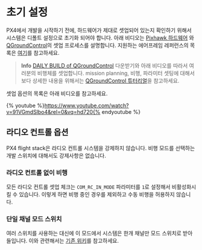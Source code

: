 # 초기 설정

PX4에서 개발을 시작하기 전에, 하드웨어가 제대로 셋업되어 있는지 확인하기 위해서 시스템은 디폴트 설정으로 초기화 되어야 합니다. 아래 비디오는 [Pixhawk 하드웨어](https://docs.px4.io/en/flight_controller/pixhawk_series.htmld) 와 [QGroundControl](../qgc/README.md)의 셋업 프로세스를 설명합니다. 지원하는 에어프레임 레퍼런스의 목록은 [여기](../airframes/architecture.md)를 참고하세요.

> **Info** [DAILY BUILD of QGroundControl](https://docs.qgroundcontrol.com/en/releases/daily_builds.html) 다운받기와 아래 비디오를 따라서 여러분의 비행체를 셋업합니다. mission planning, 비행, 파라미터 셋팅에 대해서 보다 상세한 내용을 위해서는 [QGroundControl 튜터리얼](../qgc/README.md)을 참고하세요.

셋업 옵션의 목록은 아래 비디오를 참고하세요.

{% youtube %}https://www.youtube.com/watch?v=91VGmdSlbo4&rel=0&vq=hd720{% endyoutube %}

## 라디오 컨트롤 옵션

PX4 flight stack은 라디오 컨트롤 시스템을 강제하지 않습니다. 비행 모드를 선택하는 개발 스위치에 대해서도 강제사항은 없습니다.

### 라디오 컨트롤 없이 비행

모든 라디오 컨트롤 셋업 체크는 `COM_RC_IN_MODE` 파라미터를 `1`로 설정해서 비활성화시킬 수 있습니다. 이렇게 하면 비행 중인 경우를 제외하고 수동 비행을 허용하지 않습니다.

### 단일 채널 모드 스위치

여러 스위치를 사용하는 대신에 이 모드에서 시스템은 한개 채널만 모드 스위치로 받아들입니다. 이와 관련해서는 [기존 위키](https://pixhawk.org/peripherals/radio-control/opentx/single_channel_mode_switch)를 참고하세요.
